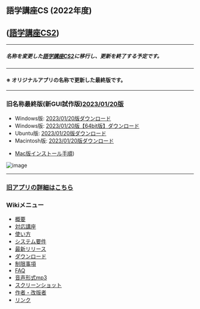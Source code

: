 ## 語学講座CS (2022年度)      
## ([語学講座CS2](https://csreviser.github.io/CaptureStream2/))
***
##### 名称を変更した[語学講座CS2](https://csreviser.github.io/CaptureStream2/)に移行し、更新を終了する予定です。               
                                   
***
#### ※ オリジナルアプリの名称で更新した最終版です。                  
***
### 旧名称最終版(新GUI試作版)[2023/01/20版](https://github.com/CSReviser/CaptureStream/releases/tag/20230120)              
   * Windows版: [2023/01/20版ダウンロード](https://github.com/CSReviser/CaptureStream/releases/download/20230120/CaptureStream-Windows-20230120.zip)                          
   *  Windows版: [2023/01/20版【64bit版】ダウンロード](https://github.com/CSReviser/CaptureStream/releases/download/20230120/CaptureStream-Windows-x64-20230120.zip)                          
   * Ubuntu版: [2023/01/20版ダウンロード](https://github.com/CSReviser/CaptureStream/releases/download/20230120/CaptureStream-Ubuntu-qt5-20230120.zip)   
   * Macintosh版: [2023/01/20版ダウンロード](https://github.com/CSReviser/CaptureStream/releases/download/20230120/CaptureStream-Macintosh-20230120.dmg) 　　   
   -  [Mac版インストール手順](https://github.com/CSReviser/CaptureStream2/docs/install_mac))                                                                

![image](https://user-images.githubusercontent.com/46049273/213697149-42ab699d-6581-4472-b5c2-ff0912eab23f.png)


***
### [旧アプリの詳細はこちら](https://github.com/CSReviser/CaptureStream/wiki/CaptureStream)                 　　　
### Wikiメニュー     
- [概要](https://github.com/CSReviser/CaptureStream/wiki/%E6%A6%82%E8%A6%81)   
- [対応講座](https://github.com/CSReviser/CaptureStream/wiki/%E5%AF%BE%E5%BF%9C%E8%AC%9B%E5%BA%A7)    
- [使い方](https://github.com/CSReviser/CaptureStream/wiki/%E4%BD%BF%E3%81%84%E6%96%B9)   
- [システム要件](https://github.com/CSReviser/CaptureStream/wiki/%E3%82%B7%E3%82%B9%E3%83%86%E3%83%A0%E8%A6%81%E4%BB%B6)    
- [最新リリース](https://github.com/CSReviser/CaptureStream/wiki/%E6%9C%80%E6%96%B0%E3%83%AA%E3%83%AA%E3%83%BC%E3%82%B9)   
- [ダウンロード](https://github.com/CSReviser/CaptureStream/wiki/%E3%83%80%E3%82%A6%E3%83%B3%E3%83%AD%E3%83%BC%E3%83%89)   
- [制限事項](https://github.com/CSReviser/CaptureStream/wiki/%E5%88%B6%E9%99%90%E4%BA%8B%E9%A0%85)   
- [FAQ](https://github.com/CSReviser/CaptureStream/wiki/FAQ)   
- [音声形式mp3](https://github.com/CSReviser/CaptureStream/wiki/%E9%9F%B3%E5%A3%B0%E5%BD%A2%E5%BC%8Fmp3)           
- [スクリーンショット](https://github.com/CSReviser/CaptureStream/wiki/スクリーンショット)   
- [作者・改版者](https://github.com/CSReviser/CaptureStream/wiki/作者・改版者)   
- [リンク](https://github.com/CSReviser/CaptureStream/wiki/リンク)   

